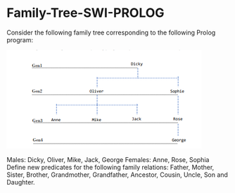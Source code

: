 # Family-Tree-SWI-PROLOG

Consider the following family tree corresponding to the following Prolog program:

![Screenshot](tree.png)

Males: Dicky, Oliver, Mike, Jack, George
Females: Anne, Rose, Sophia
Define new predicates for the following family relations: Father, Mother, Sister, Brother,
Grandmother, Grandfather, Ancestor, Cousin, Uncle, Son and Daughter.
